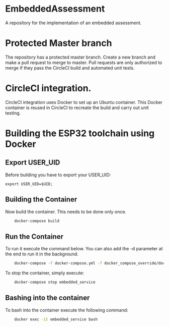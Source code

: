 # EmbeddedAssessment
A repository for the implementation of an embedded assessment. 

# Protected Master branch

The repository has a protected master branch. Create a new branch and make a pull request to merge to master. Pull requests are only authorized to merge if they pass the CircleCI build and automated unit tests. 

# CircleCI integration. 
CircleCI integration uses Docker to set up an Ubuntu container. This Docker container is reused in CircleCI to recreate the build and carry out unit testing. 

# Building the ESP32 toolchain using Docker

## Export USER_UID
Before building you have to export your USER_UID:

  `export USER_UID=$UID;`

## Building the Container

Now build the container. This needs to be done only once. 

```bash
    docker-compose build
```

## Run the Container
To run it execute the command below. You can also add the -d parameter at the end to run it in the background. 

```bash
    docker-compose -f docker-compose.yml -f docker_compose_override/docker-compose.override.yml up -d
```

To stop the container, simply execute:

```bash
    docker-compose stop embedded_service
```


## Bashing into the container

To bash into the container execute the following command:

```bash
	docker exec -it embedded_service bash
```